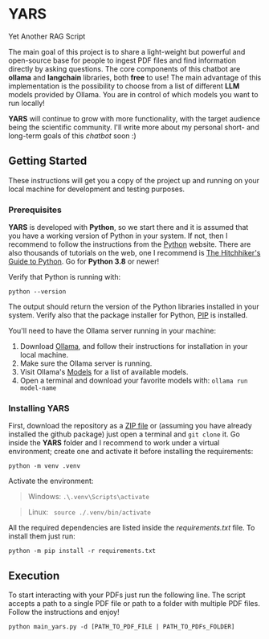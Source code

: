 # YARS
Yet Another RAG Script

The main goal of this project is to share a light-weight but powerful and open-source base for people to ingest PDF files and find information directly by asking questions. The core components of this chatbot are **ollama** and **langchain** libraries, both **free** to use! The main advantage of this implementation is the possibility to choose from a list of different **LLM** models provided by Ollama. You are in control of which models you want to run locally!

**YARS** will continue to grow with more functionality, with the target audience being the scientific community. I'll write more about my personal short- and long-term goals of this *chatbot* soon :)

## Getting Started

These instructions will get you a copy of the project up and running on your local machine for development and testing purposes.

### Prerequisites

**YARS** is developed with **Python**, so we start there and it is assumed that you have a working version of Python in your system. If not, then I recommend to follow the instructions from the [Python](https://www.python.org/) website. There are also thousands of tutorials on the web, one I recommend is [The Hitchhiker's Guide to Python](https://docs.python-guide.org/starting/installation/#installation). Go for **Python 3.8** or newer!

Verify that Python is running with:
```
python --version
```
The output should return the version of the Python libraries installed in your system. Verify also that the package installer for Python, [PIP](https://pip.pypa.io/en/stable/installation/) is installed.

You'll need to have the Ollama server running in your machine:

1. Download [Ollama](https://ollama.com/download), and follow their instructions for installation in your local machine.
2. Make sure the Ollama server is running.
3. Visit Ollama's [Models](https://ollama.com/library) for a list of available models.
4. Open a terminal and download your favorite models with: `ollama run model-name`

### Installing YARS

First, download the repository as a [ZIP file](https://github.com/apolo74/YARS/archive/refs/heads/main.zip) or (assuming you have already installed the github package) just open a terminal and `git clone` it. Go inside the **YARS** folder and I recommend to work under a virtual environment; create one and activate it before installing the requirements:
```
python -m venv .venv
```
Activate the environment:
> Windows:
    ```
    .\.venv\Scripts\activate
    ```

> Linux: 
    ``` 
    source ./.venv/bin/activate 
    ```

All the required dependencies are listed inside the *requirements.txt* file. To install them just run:
```
python -m pip install -r requirements.txt
```

## Execution
To start interacting with your PDFs just run the following line. The script accepts a path to a single PDF file or path to a folder with multiple PDF files. Follow the instructions and enjoy!
```
python main_yars.py -d [PATH_TO_PDF_FILE | PATH_TO_PDFs_FOLDER]
```

